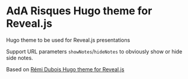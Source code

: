 # AdA Risques Hugo theme for Reveal.js

Hugo theme to be used for Reveal.js presentations

Support URL parameters `showNotes`/`hideNotes` to obviously show or hide side notes.

Based on [Rémi Dubois Hugo theme for Reveal.js](https://github.com/reveliant/hugo-theme-reveal)
